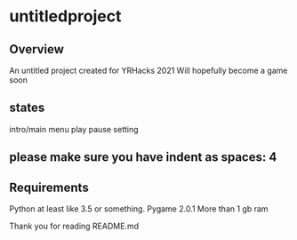 # untitledproject

## Overview
An untitled project created for YRHacks 2021
Will hopefully become a game soon

## states
intro/main menu
play
pause 
setting

## please make sure you have indent as spaces: 4

## Requirements
Python at least like 3.5 or something.
Pygame 2.0.1
More than 1 gb ram

Thank you for reading README.md
